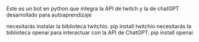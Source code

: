 Este es un bot en python que integra la API de twitch y la de chatGPT desarrollado para autoaprendizaje

necesitarás instalar la biblioteca twitchio. 
pip install twitchio
necesitarás la biblioteca openai para interactuar con la API de ChatGPT. 
pip install openai
